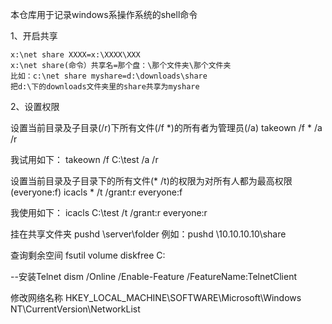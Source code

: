 本仓库用于记录windows系操作系统的shell命令





1、开启共享

    x:\net share XXXX=x:\XXXX\XXX
    x:\net share(命令）共享名=那个盘：\那个文件夹\那个文件夹
    比如：c:\net share myshare=d:\downloads\share
    把d:\下的downloads文件夹里的share共享为myshare

2、设置权限

  设置当前目录及子目录(/r)下所有文件(/f *)的所有者为管理员(/a)
takeown /f * /a /r 

我试用如下：
takeown /f C:\test  /a /r


设置当前目录及子目录下的所有文件(* /t)的权限为对所有人都为最高权限(everyone:f)
icacls * /t /grant:r everyone:f


我使用如下：
icacls C:\test /t /grant:r everyone:r

挂在共享文件夹
pushd \\server\folder
例如：pushd \\10.10.10.10\share

查询剩余空间
fsutil volume diskfree C:




--安装Telnet
dism /Online /Enable-Feature /FeatureName:TelnetClient


修改网络名称
HKEY_LOCAL_MACHINE\SOFTWARE\Microsoft\Windows NT\CurrentVersion\NetworkList